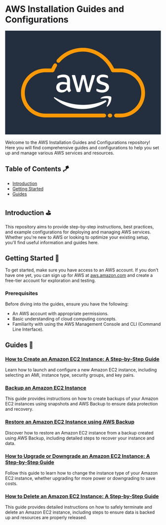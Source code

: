# AWS Installation Guides and Configurations

![alt text](images/image-45.png)

Welcome to the AWS Installation Guides and Configurations repository! Here you will find comprehensive guides and configurations to help you set up and manage various AWS services and resources.

## Table of Contents 🪁

- [Introduction](#introduction)
- [Getting Started](#getting-started)
- [Guides](#guides)

## Introduction ⛳️

This repository aims to provide step-by-step instructions, best practices, and example configurations for deploying and managing AWS services. Whether you're new to AWS or looking to optimize your existing setup, you'll find useful information and guides here.

## Getting Started 🎲

To get started, make sure you have access to an AWS account. If you don't have one yet, you can sign up for AWS at [aws.amazon.com](https://aws.amazon.com/) and create a free-tier account for exploration and testing.

### Prerequisites

Before diving into the guides, ensure you have the following:

- An AWS account with appropriate permissions.
- Basic understanding of cloud computing concepts.
- Familiarity with using the AWS Management Console and CLI (Command Line Interface).

## Guides 🎨

### [How to Create an Amazon EC2 Instance: A Step-by-Step Guide](create-ec2-instance.md)

Learn how to launch and configure a new Amazon EC2 instance, including selecting an AMI, instance type, security groups, and key pairs.

### [Backup an Amazon EC2 Instance](backup-ec2-instance.md)

This guide provides instructions on how to create backups of your Amazon EC2 instances using snapshots and AWS Backup to ensure data protection and recovery.

### [Restore an Amazon EC2 Instance using AWS Backup](restore-ec2-instance.md)

Discover how to restore an Amazon EC2 instance from a backup created using AWS Backup, including detailed steps to recover your instance and data.

### [How to Upgrade or Downgrade an Amazon EC2 Instance: A Step-by-Step Guide](upgrade-downgrade-ec2-instance.md)

Follow this guide to learn how to change the instance type of your Amazon EC2 instance, whether upgrading for more power or downgrading to save costs.

### [How to Delete an Amazon EC2 Instance: A Step-by-Step Guide](delete-ec2-instance.md)

This guide provides detailed instructions on how to safely terminate and delete an Amazon EC2 instance, including steps to ensure data is backed up and resources are properly released.